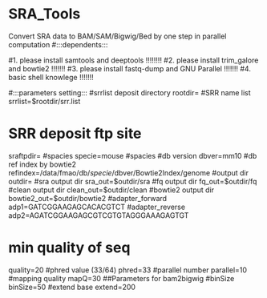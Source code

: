 # SRA_Tools
Convert SRA data to BAM/SAM/Bigwig/Bed by one step in parallel computation
#:::dependents:::

#1. please install samtools and deeptools !!!!!!!!
#2. please install trim_galore and bowtie2 !!!!!!!
#3. please install fastq-dump and GNU Parallel !!!!!!!
#4. basic shell knowlege !!!!!!!


#:::parameters setting:::
#srrlist deposit directory
rootdir= 
#SRR name list
srrlist=$rootdir/srr.list 
# SRR deposit ftp site
sraftpdir= 
#spacies
specie=mouse #spacies
#db version
dbver=mm10
#db ref index by bowtie2
refindex=/data/fmao/db/$specie/$dbver/Bowtie2Index/genome 
#output dir
outdir= 
#sra output dir
sra_out=$outdir/sra 
#fq output dir
fq_out=$outdir/fq 
#clean output dir
clean_out=$outdir/clean
#bowtie2 output dir
bowtie2_out=$outdir/bowtie2
#adapter_forward
adp1=GATCGGAAGAGCACACGTCT
#adapter_reverse
adp2=AGATCGGAAGAGCGTCGTGTAGGGAAAGAGTGT
# min quality of seq
quality=20 
#phred value (33/64)
phred=33 
#parallel number
parallel=10 
#mapping quality
mapQ=30
##Parameters for bam2bigwig
#binSize
binSize=50
#extend base
extend=200
